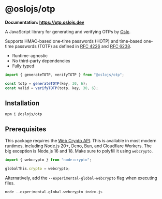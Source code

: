 # @oslojs/otp

**Documentation: https://otp.oslojs.dev**

A JavaScript library for generating and verifying OTPs by [Oslo](https://oslojs.dev).

Supports HMAC-based one-time passwords (HOTP) and time-based one-time passwords (TOTP) as defined in [RFC 4226](https://datatracker.ietf.org/doc/html/rfc4226) and [RFC 6238](https://datatracker.ietf.org/doc/html/rfc6238).

- Runtime-agnostic
- No third-party dependencies
- Fully typed

```ts
import { generateTOTP, verifyTOTP } from "@oslojs/otp";

const totp = generateTOTP(key, 30, 6);
const valid = verifyTOTP(totp, key, 30, 6);
```

## Installation

```
npm i @oslojs/otp
```

## Prerequisites

This package requires the [Web Crypto API](https://developer.mozilla.org/en-US/docs/Web/API/Web_Crypto_API). This is available in most modern runtimes, including Node.js 20+, Deno, Bun, and Cloudflare Workers. The big exception is Node.js 16 and 18. Make sure to polyfill it using `webcrypto`.

```ts
import { webcrypto } from "node:crypto";

globalThis.crypto = webcrypto;
```

Alternatively, add the `--experimental-global-webcrypto` flag when executing files.

```
node --experimental-global-webcrypto index.js
```
